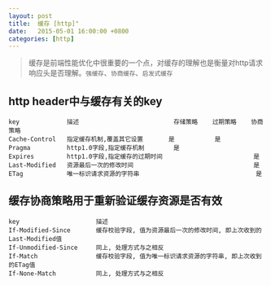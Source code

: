 ```yaml
---
layout: post
title:  缓存 [http]"
date:   2015-05-01 16:00:00 +0800
categories: [http]
---
```


> 缓存是前端性能优化中很重要的一个点，对缓存的理解也是衡量对http请求响应头是否理解。`强缓存`、`协商缓存`、`启发式缓存`

## http header中与缓存有关的key

```
key             描述	                        存储策略    过期策略    协商策略
Cache-Control   指定缓存机制,覆盖其它设置	    是️           是	
Pragma          http1.0字段,指定缓存机制	    是		
Expires	        http1.0字段,指定缓存的过期时间                         是️	
Last-Modified	资源最后一次的修改时间                                 是
ETag	        唯一标识请求资源的字符串                                是
```

## 缓存协商策略用于重新验证缓存资源是否有效


```
key                     描述
If-Modified-Since       缓存校验字段, 值为资源最后一次的修改时间, 即上次收到的Last-Modified值
If-Unmodified-Since     同上, 处理方式与之相反
If-Match                缓存校验字段, 值为唯一标识请求资源的字符串, 即上次收到的ETag值
If-None-Match           同上, 处理方式与之相反
```
